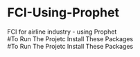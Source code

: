 # FCI-Using-Prophet <br>
FCI for airline industry - using Prophet <br>
#To Run The Projetc Install These Packages <br>
#To Run The Projetc Install These Packages <br>
